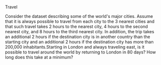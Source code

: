 Travel

Consider the dataset describing some of the world's major cities. Assume that it is always possible to travel from each city to the 3 nearest cities and that such travel takes 2 hours to the nearest city, 4 hours to the second nearest city, and 8 hours to the third nearest city. In addition, the trip takes an additional 2 hours if the destination city is in another country than the starting city and an additional 2 hours if the destination city has more than 200,000 inhabitants.Starting in London and always traveling east, is it possible to travel around the world by returning to London in 80 days? How long does this take at a minimum?
